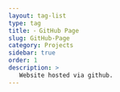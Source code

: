 ```yaml
---
layout: tag-list
type: tag
title: ⁃ GitHub Page
slug: GitHub-Page
category: Projects
sidebar: true
order: 1
description: >
   Website hosted via github.
---
```

